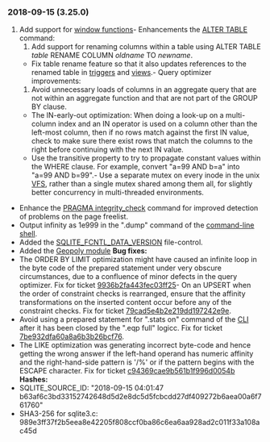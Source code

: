 ### 2018\-09\-15 (3\.25\.0\)

1. Add support for [window functions](windowfunctions.html)- Enhancements the [ALTER TABLE](lang_altertable.html) command:
	1. Add support for renaming columns within a table using
	 ALTER TABLE *table* RENAME COLUMN *oldname* TO *newname*.
	 - Fix table rename feature so that it also updates references
	 to the renamed table in [triggers](lang_createtrigger.html) and [views](lang_createview.html).- Query optimizer improvements:
	1. Avoid unnecessary loads of columns in an aggregate query that
	 are not within an aggregate function and that are not part
	 of the GROUP BY clause.
	 - The IN\-early\-out optimization: When doing a look\-up on a
	 multi\-column index and an IN operator is used on a column
	 other than the left\-most column, then if no rows match against
	 the first IN value, check to make sure there exist rows that
	 match the columns to the right before continuing with the
	 next IN value.
	 - Use the transitive property to try to propagate constant
	 values within the WHERE clause. For example, convert
	 "a\=99 AND b\=a" into "a\=99 AND b\=99".- Use a separate mutex on every inode in the unix [VFS](vfs.html), rather than
 a single mutex shared among them all, for slightly better concurrency
 in multi\-threaded environments.
- Enhance the [PRAGMA integrity\_check](pragma.html#pragma_integrity_check) command for improved detection
 of problems on the page freelist.
- Output infinity as 1e999 in the ".dump" command of the
 [command\-line shell](cli.html).
- Added the [SQLITE\_FCNTL\_DATA\_VERSION](c3ref/c_fcntl_begin_atomic_write.html#sqlitefcntldataversion) file\-control.
- Added the [Geopoly module](geopoly.html)
**Bug fixes:**
- The ORDER BY LIMIT optimization might have caused an infinite loop
 in the byte code of the prepared statement under very obscure
 circumstances,
 due to a confluence of minor defects in the query optimizer.
 Fix for ticket
 [9936b2fa443fec03ff25](https://www.sqlite.org/src/info/9936b2fa443fec03ff25)- On an UPSERT when the order of constraint checks is rearranged,
 ensure that the affinity transformations on the inserted content
 occur before any of the constraint checks. Fix for ticket
 [79cad5e4b2e219dd197242e9e](https://www.sqlite.org/src/info/79cad5e4b2e219dd197242e9e).
- Avoid using a prepared statement for ".stats on" command of the
 [CLI](cli.html) after it has been closed by the ".eqp full" logicc. Fix for ticket
 [7be932dfa60a8a6b3b26bcf76](https://www.sqlite.org/src/info/7be932dfa60a8a6b3b26bcf76).
- The LIKE optimization was generating incorrect byte\-code and hence
 getting the wrong answer
 if the left\-hand operand has numeric affinity and the right\-hand\-side
 pattern is '/%' or if the pattern begins with the ESCAPE character.
 Fix for ticket
 [c94369cae9b561b1f996d0054b](https://www.sqlite.org/src/info/c94369cae9b561b1f996d0054b)
**Hashes:**
- SQLITE\_SOURCE\_ID: "2018\-09\-15 04:01:47 b63af6c3bd33152742648d5d2e8dc5d5fcbcdd27df409272b6aea00a6f761760"
- SHA3\-256 for sqlite3\.c: 989e3ff37f2b5eea8e42205f808ccf0ba86c6ea6aa928ad2c011f33a108ac45d




